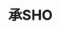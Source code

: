 ---
title: "承SHO"
description: "承SHO"
layout: shop
keywords:
  - 美食競賽
  - 台灣美食
  - 美食精選
datePublished: "2025-06-30"
dateModified: "2025-07-07"
city: "高雄市"
district: "前鎮區"
address: "高雄市前鎮區中華五路806號"
phone: "073346709"
geo: "22.6061389541691, 120.30555737730485"
google_map: "https://maps.app.goo.gl/GLfyUq18FseQpTEc8"
footinder: "https://footinder.com.tw/%E9%AB%98%E9%9B%84%E5%B8%82%E5%89%8D%E9%8E%AE%E5%8D%80/10883/"
official: "https://www.sho.com.tw/"
award:
  - name: "500盤"
    year: "2024"
    entries:
      - dishes:
          - "揚物 富山灣 螢烏賊 油菜花 | 春雨 |胡麻"

---